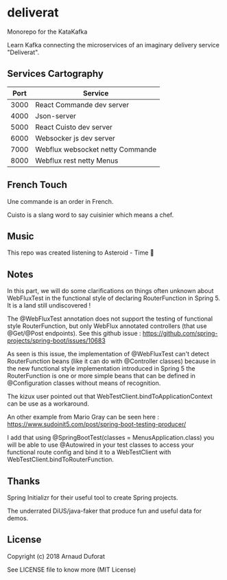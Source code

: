 # deliverat
Monorepo for the KataKafka

Learn Kafka connecting the microservices of an imaginary delivery service "Deliverat".

## Services Cartography

| Port | Service                          |
| ---- | -------------------------------- |
| 3000 | React Commande dev server        |
| 4000 | Json-server                      |
| 5000 | React Cuisto dev server          |
| 6000 | Websocker js dev server          |
| 7000 | Webflux websocket netty Commande |
| 8000 | Webflux rest netty Menus         |

## French Touch

Une commande is an order in French.

Cuisto is a slang word to say cuisinier which means a chef.

## Music
This repo was created listening to Asteroid - Time :guitar:

## Notes
In this part, we will do some clarifications on things often unknown about WebFluxTest in the functional style of declaring RouterFunction in Spring 5. It is a land still undiscovered !

The @WebFluxTest annotation does not support the testing of functional style RouterFunction, but only WebFlux annotated controllers (that use @Get/@Post endpoints). See this github issue : https://github.com/spring-projects/spring-boot/issues/10683

As seen is this issue, the implementation of @WebFluxTest can't detect RouterFunction beans (like it can do with @Controller classes) because in the new functional style implementation introduced in Spring 5 the RouterFunction is one or more simple beans that can be defined in @Configuration classes without means of recognition.

The kizux user pointed out that WebTestClient.bindToApplicationContext can be use as a workaround.

An other example from Mario Gray can be seen here : https://www.sudoinit5.com/post/spring-boot-testing-producer/

I add that using @SpringBootTest(classes = MenusApplication.class) you will be able to use @Autowired in your test classes to access your functional route config and bind it to a WebTestClient with WebTestClient.bindToRouterFunction.

## Thanks
Spring Initializr for their useful tool to create Spring projects.

The underrated DiUS/java-faker that produce fun and useful data for demos.

## License

Copyright (c) 2018 Arnaud Duforat

See LICENSE file to know more (MIT License)

